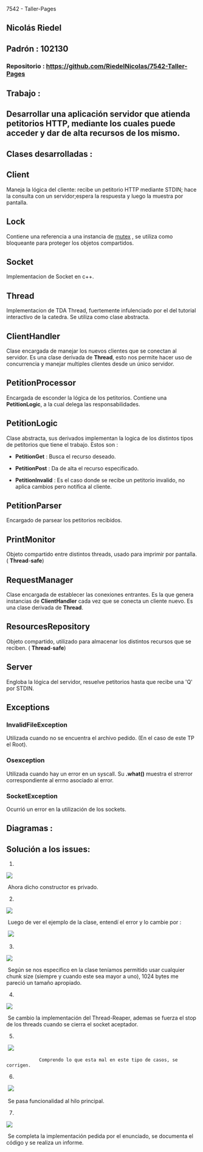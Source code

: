  7542 - Taller-Pages

## Nicolás Riedel

## Padrón : 102130

### Repositorio : https://github.com/RiedelNicolas/7542-Taller-Pages



## Trabajo :

## Desarrollar una aplicación servidor que atienda petitorios HTTP, mediante los cuales puede acceder y dar de alta recursos de los mismo.



## Clases desarrolladas :

## Client

Maneja la lógica del cliente: recibe un petitorio HTTP mediante STDIN; hace la consulta con un servidor;espera la respuesta y luego la muestra por pantalla.

## Lock

Contiene una referencia  a una instancia de  [mutex](http://www.cplusplus.com/reference/mutex/mutex/) , se utiliza como bloqueante para proteger los objetos compartidos.

## Socket

Implementacion de Socket en c++.

## Thread

Implementacion de TDA Thread, fuertemente infulenciado por el del tutorial interactivo de la catedra. Se utiliza como clase abstracta. 

## ClientHandler

Clase encargada de manejar los nuevos clientes que se conectan al servidor. Es una clase derivada de **Thread**, esto nos permite hacer uso de concurrencia y manejar multiples clientes desde un único servidor.

## PetitionProcessor

Encargada de esconder la lógica de los petitorios. Contiene una  **PetitionLogic**, a la cual delega las responsabilidades. 

## PetitionLogic

Clase abstracta, sus derivados implementan la logica de los distintos tipos de petitorios que tiene el trabajo. Estos son : 

- **PetitionGet** :  Busca el recurso deseado.

- **PetitionPost** : Da de alta el recurso especificado.

- **PetitionInvalid** : Es el caso donde se recibe un petitorio invalido, no aplica cambios pero notifica al cliente.

  

## PetitionParser

Encargado de parsear los petitorios recibidos.

## PrintMonitor

Objeto compartido entre distintos threads, usado para imprimir por pantalla. ( **Thread**-**safe**)

## RequestManager

Clase encargada de establecer las conexiones entrantes. Es la que genera instancias de **ClientHandler** cada vez que se conecta un cliente nuevo. Es una clase derivada de  **Thread**.

## **ResourcesRepository**

Objeto compartido, utilizado para almacenar los distintos recursos que se reciben.  ( **Thread**-**safe**)

## **Server**

Engloba la lógica del servidor, resuelve petitorios hasta que recibe una 'Q' por STDIN.

## Exceptions

### InvalidFileException

Utilizada cuando no se encuentra el archivo pedido. (En el caso de este TP el Root).

### Osexception

Utilizada cuando hay un error en un syscall.  Su **.what()** muestra el strerror correspondiente al errno asociado al error. 

### SocketException

Ocurrió un error en la utilización de los sockets.

## Diagramas :



## Solución a los issues:

1.

![](img/Issue1.png)

​		Ahora dicho constructor es privado.

2. 

![](img/Issue2.png)

​	                             Luego de ver el ejemplo de la clase, entendí el error y lo cambie por :  

​                             	![](img/solucion2.png)



3. 

![](img/issue3.png)

​				Según se nos especifico en la clase teníamos permitido usar cualquier chunk size (siempre  y cuando este sea mayor a uno), 1024 bytes me pareció un tamaño  apropiado.

4.

![](img/issue4.png)

​								Se cambio la implementación del Thread-Reaper, ademas se fuerza el stop de los threads cuando se cierra el socket aceptador. 

5.


​	![](img/issue5.png)

 				Comprendo lo que esta mal en este tipo de casos, se corrigen.



6.

​							 ![](img/issue6.png)

​							Se pasa funcionalidad al hilo principal.

7.

![](img/issueFinal.png)

​					Se completa la implementación pedida por el enunciado, se documenta el código y se realiza un informe.